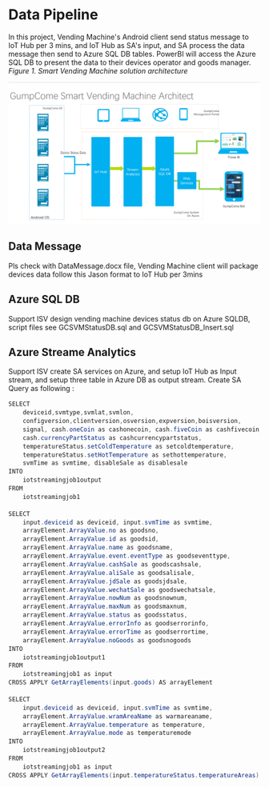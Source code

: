 # Data Pipeline

In this project, Vending Machine's Android client send status message to IoT Hub per 3 mins, and IoT Hub as SA's input, and SA process the data message then send to Azure SQL DB tables. PowerBI will access the Azure SQL DB to present the data to their devices operator and goods manager. 
*Figure 1. Smart Vending Machine solution architecture*

![Smart Vending Machine solution architecture](/Images/GumpCome_010.PNG)


## Data Message
Pls check with DataMessage.docx file, Vending Machine client will package devices data follow this Jason format to IoT Hub per 3mins

## Azure SQL DB
Support ISV design vending machine devices status db on Azure SQLDB, script files see GCSVMStatusDB.sql and GCSVMStatusDB_Insert.sql

## Azure Streame Analytics 
Support ISV create SA services on Azure, and setup IoT Hub as Input stream, and setup three table in Azure DB as output stream. Create SA Query as following :
```java
SELECT
    deviceid,svmtype,svmlat,svmlon,
    configversion,clientversion,osversion,expversion,boisversion,
    signal, cash.oneCoin as cashonecoin, cash.fiveCoin as cashfivecoin, 
    cash.currencyPartStatus as cashcurrencypartstatus, 
    temperatureStatus.setColdTemperature as setcoldtemperature, 
    temperatureStatus.setHotTemperature as sethottemperature, 
    svmTime as svmtime, disableSale as disablesale
INTO
    iotstreamingjob1output
FROM
    iotstreamingjob1
    
SELECT
    input.deviceid as deviceid, input.svmTime as svmtime,
    arrayElement.ArrayValue.no as goodsno,
    arrayElement.ArrayValue.id as goodsid,
    arrayElement.ArrayValue.name as goodsname,
    arrayElement.ArrayValue.event.eventType as goodseventtype,
    arrayElement.ArrayValue.cashSale as goodscashsale,
    arrayElement.ArrayValue.aliSale as goodsalisale,
    arrayElement.ArrayValue.jdSale as goodsjdsale,
    arrayElement.ArrayValue.wechatSale as goodswechatsale,
    arrayElement.ArrayValue.nowNum as goodsnownum,
    arrayElement.ArrayValue.maxNum as goodsmaxnum,
    arrayElement.ArrayValue.status as goodsstatus,
    arrayElement.ArrayValue.errorInfo as goodserrorinfo,
    arrayElement.ArrayValue.errorTime as goodserrortime,
    arrayElement.ArrayValue.noGoods as goodsnogoods
INTO
    iotstreamingjob1output1
FROM
    iotstreamingjob1 as input
CROSS APPLY GetArrayElements(input.goods) AS arrayElement

SELECT
    input.deviceid as deviceid, input.svmTime as svmtime,
    arrayElement.ArrayValue.wramAreaName as warmareaname,
    arrayElement.ArrayValue.temperature as temperature,
    arrayElement.ArrayValue.mode as temperaturemode
INTO
    iotstreamingjob1output2
FROM
    iotstreamingjob1 as input
CROSS APPLY GetArrayElements(input.temperatureStatus.temperatureAreas) AS arrayElement
```
